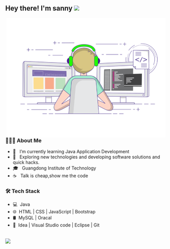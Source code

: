 <h2> Hey there! I'm sanny <img src="https://github.com/souvikguria98/souvikguria98/blob/master/Hi.gif" width="25"></h2>
<img align="right" alt="GIF" src="https://raw.githubusercontent.com/devSouvik/devSouvik/master/gif3.gif" width="500"/>

<h3> 👨🏻‍💻 About Me </h3>

- 🔭 &nbsp; I’m currently learning Java Application Development
- 🤔 &nbsp; Exploring new technologies and developing software solutions and quick hacks.
- 🎓 &nbsp; Guangdong Institute of Technology
- ☕ &nbsp; Talk is cheap,show me the code

<h3>🛠 Tech Stack</h3>

- 💻&nbsp; Java   
- 🌐&nbsp; HTML | CSS | JavaScript | Bootstrap 
- 🛢&nbsp; MySQL | Oracal
- 🔧&nbsp; Idea | Visual Studio code | Eclipse | Git

<br>
<img align="center" src="https://github-readme-stats.vercel.app/api?username=Sunny-boop&include_all_commits=true&count_private=true&show_icons=true&line_height=20&title_color=7A7ADB&icon_color=2234AE&text_color=D3D3D3&bg_color=0,000000,130F40">
</br>
